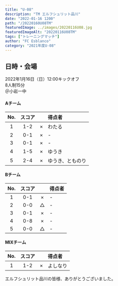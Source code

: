```yaml
---
title: "U-08"
description: "TM エルフシュリット品川"
date: "2022-01-16 1200"
path: "/20220160U08TM"
featuredImage: ../images/20220116U08.jpg
featuredImageAlt: "20220116U08TM"
tags: ["トレーニングマッチ"]
author: "FC Esblanco"
category: "2021年度U-08"
---
```


## 日時・会場

2022年1月16日（日）12:00キックオフ  
8人制15分  
＠小岩一中

#### Aチーム

| No.| スコア |   | 得点者  |
|:--:|:------:|:-:|:--------|
| 1  | 1-2 | × |わたる   |
| 2  | 0-1 | × |- |
| 3  | 0-1 | × |- |
| 4  | 1-5 | × |ゆうき |
| 5  | 2-4 | × |ゆうき、とものり |

#### Bチーム

| No.| スコア |   | 得点者  |
|:--:|:------:|:-:|:--------|
| 1  | 0-1 | × |- |
| 2  | 0-0 | △ |- |
| 3  | 0-1 | × |- |
| 4  | 0-8 | × |- |
| 5  | 0-0 | △ |- |

#### MIXチーム

| No.| スコア |   | 得点者  |
|:--:|:------:|:-:|:--------|
| 1  | 1-2 | × |よしなり |


エルフシュリット品川の皆様、ありがとうございました。

